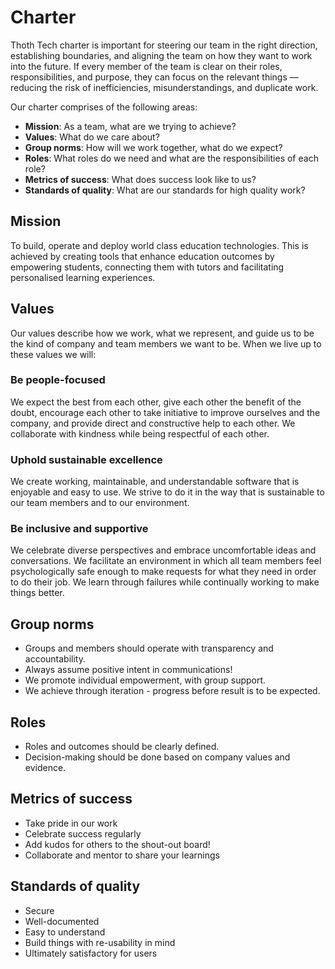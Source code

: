 # Charter

Thoth Tech charter is important for steering our team in the right direction,
establishing boundaries, and aligning the team on how they want to work into the
future. If every member of the team is clear on their roles, responsibilities,
and purpose, they can focus on the relevant things — reducing the risk of
inefficiencies, misunderstandings, and duplicate work.

Our charter comprises of the following areas:

- **Mission**: As a team, what are we trying to achieve?
- **Values**: What do we care about?
- **Group norms**: How will we work together, what do we expect?
- **Roles**: What roles do we need and what are the responsibilities of each role?
- **Metrics of success**: What does success look like to us?
- **Standards of quality**: What are our standards for high quality work?

## Mission

To build, operate and deploy world class education technologies. This is
achieved by creating tools that enhance education outcomes by empowering
students, connecting them with tutors and facilitating personalised learning
experiences.

## Values

Our values describe how we work, what we represent, and guide us to be the
kind of company and team members we want to be. When we live up to these values we will:

### Be people-focused

We expect the best from each other, give each other the benefit of the doubt,
encourage each other to take initiative to improve ourselves and the company,
and provide direct and constructive help to each other. We collaborate with
kindness while being respectful of each other.

### Uphold sustainable excellence

We create working, maintainable, and understandable software that is
enjoyable and easy to use. We strive to do it in the way that is
sustainable to our team members and to our environment.

### Be inclusive and supportive

We celebrate diverse perspectives and embrace uncomfortable ideas and
conversations. We facilitate an environment in which all team members
feel psychologically safe enough to make requests for what they need
in order to do their job. We learn through failures while continually
working to make things better.

## Group norms

- Groups and members should operate with transparency and accountability.
- Always assume positive intent in communications!
- We promote individual empowerment, with group support.
- We achieve through iteration - progress before result is to be expected.

## Roles

- Roles and outcomes should be clearly defined.
- Decision-making should be done based on company values and evidence.

## Metrics of success

- Take pride in our work
- Celebrate success regularly
- Add kudos for others to the shout-out board!
- Collaborate and mentor to share your learnings

## Standards of quality

- Secure
- Well-documented
- Easy to understand
- Build things with re-usability in mind
- Ultimately satisfactory for users
